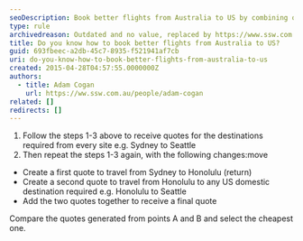 ```yaml
---
seoDescription: Book better flights from Australia to US by combining quotes and comparing prices for multi-stop itineraries.
type: rule
archivedreason: Outdated and no value, replaced by https://www.ssw.com.au/rules/do-you-know-how-to-book-better-flights/
title: Do you know how to book better flights from Australia to US?
guid: 693fbeec-a2db-45c7-8935-f521941af7cb
uri: do-you-know-how-to-book-better-flights-from-australia-to-us
created: 2015-04-28T04:57:55.0000000Z
authors:
  - title: Adam Cogan
    url: https://ww.ssw.com.au/people/adam-cogan
related: []
redirects: []
---
```


1. Follow the steps 1-3 above to receive quotes for the destinations required from every site e.g. Sydney to Seattle
2. Then repeat the steps 1-3 again, with the following changes:move

- Create a first quote to travel from Sydney to Honolulu (return)
- Create a second quote to travel from Honolulu to any US domestic destination required
  e.g. Honolulu to Seattle
- Add the two quotes together to receive a final quote

Compare the quotes generated from points A and B and select the cheapest one.

<!--endintro-->

